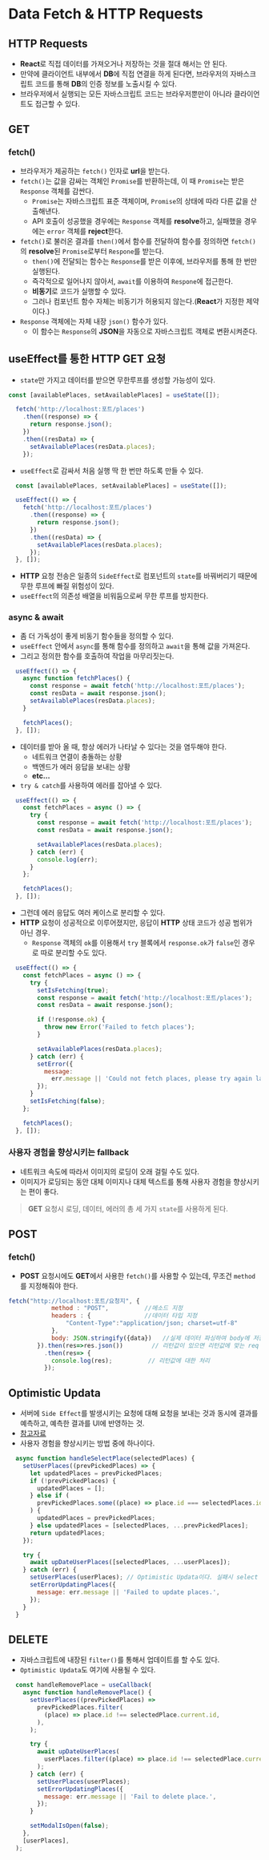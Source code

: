 # Data Fetch & HTTP Requests

## HTTP Requests

- **React**로 직접 데이터를 가져오거나 저장하는 것을 절대 해서는 안 된다.
- 만약에 클라이언트 내부에서 **DB**에 직접 연결을 하게 된다면, 브라우저의 자바스크립트 코드를 통해 **DB**의 인증 정보를 노출시킬 수 있다.
- 브라우저에서 실행되는 모든 자바스크립트 코드는 브라우저뿐만이 아니라 클라이언트도 접근할 수 있다.

## GET

### fetch()

- 브라우저가 제공하는 `fetch()` 인자로 **url**을 받는다.
- `fetch()`는 값을 감싸는 객체인 `Promise`를 반환하는데, 이 때 `Promise`는 받은 `Response` 객체를 감싼다.
  - `Promise`는 자바스크립트 표준 객체이며, `Promise`의 상태에 따라 다른 값을 산출해낸다.
  - API 호출이 성공했을 경우에는 `Response` 객체를 **resolve**하고, 실패했을 경우에는 `error` 객체를 **reject**한다.
- `fetch()`로 불러온 결과를 `then()`에서 함수를 전달하여 함수를 정의하면 `fetch()`의 **resolve**된 `Promise`로부터 `Respone`를 받는다.
  - `then()`에 전달되는 함수는 `Response`를 받은 이후에, 브라우저를 통해 한 번만 실행된다.
  - 즉각적으로 일어나지 않아서, `await`를 이용하여 `Respone`에 접근한다.
  - **비동기**로 코드가 실행할 수 있다.
  - 그러나 컴포넌트 함수 자체는 비동기가 허용되지 않는다.(**React**가 지정한 제약이다.)
- `Response` 객체에는 자체 내장 `json()` 함수가 있다.
  - 이 함수는 `Response`의 **JSON**을 자동으로 자바스크립트 객체로 변환시켜준다.
 
## useEffect를 통한 HTTP GET 요청

- `state`만 가지고 데이터를 받으면 무한루프를 생성할 가능성이 있다.

```javascript
const [availablePlaces, setAvailablePlaces] = useState([]);

  fetch('http://localhost:포트/places')
    .then((response) => {
      return response.json();
    })
    .then((resData) => {
      setAvailablePlaces(resData.places);
    });
```

- `useEffect`로 감싸서 처음 실행 딱 한 번만 하도록 만들 수 있다.

```javascript
  const [availablePlaces, setAvailablePlaces] = useState([]);

  useEffect(() => {
    fetch('http://localhost:포트/places')
      .then((response) => {
        return response.json();
      })
      .then((resData) => {
        setAvailablePlaces(resData.places);
      });
  }, []);
```

- **HTTP** 요청 전송은 일종의 `SideEffect`로 컴포넌트의 `state`를 바꿔버리기 때문에 무한 루프에 빠질 위험성이 있다.
- `useEffect`의 의존성 배열을 비워둠으로써 무한 루프를 방지한다.

### async & await

- 좀 더 가독성이 좋게 비동기 함수들을 정의할 수 있다.
- `useEffect` 안에서 `async`를 통해 함수를 정의하고 `await`을 통해 값을 가져온다.
- 그리고 정의한 함수를 호출하여 작업을 마무리짓는다.

```javascript
  useEffect(() => {
    async function fetchPlaces() {
      const response = await fetch('http://localhost:포트/places');
      const resData = await response.json();
      setAvailablePlaces(resData.places);
    }

    fetchPlaces();
  }, []);
```

- 데이터를 받아 올 때, 항상 에러가 나타날 수 있다는 것을 염두해야 한다.
  - 네트워크 연결이 충돌하는 상황
  - 백엔드가 에러 응답을 보내는 상황
  - **etc...** 
- `try & catch`를 사용하여 에러를 잡아낼 수 있다.

```javascript
  useEffect(() => {
    const fetchPlaces = async () => {
      try {
        const response = await fetch('http://localhost:포트/places');
        const resData = await response.json();

        setAvailablePlaces(resData.places);
      } catch (err) {
        console.log(err);
      }
    };

    fetchPlaces();
  }, []);
```

- 그런데 에러 응답도 여러 케이스로 분리할 수 있다.
- **HTTP** 요청이 성공적으로 이루어졌지만, 응답이 **HTTP** 상태 코드가 성공 범위가 아닌 경우.
  - `Response` 객체의 `ok`를 이용해서 `try` 블록에서 `response.ok`가 `false`인 경우로 따로 분리할 수도 있다.

```javascript
  useEffect(() => {
    const fetchPlaces = async () => {
      try {
        setIsFetching(true);
        const response = await fetch('http://localhost:포트/places');
        const resData = await response.json();

        if (!response.ok) {
          throw new Error('Failed to fetch places');
        }

        setAvailablePlaces(resData.places);
      } catch (err) {
        setError({
          message:
            err.message || 'Could not fetch places, please try again later.',
        });
      }
      setIsFetching(false);
    };

    fetchPlaces();
  }, []);
```

### 사용자 경험을 향상시키는 fallback

- 네트워크 속도에 따라서 이미지의 로딩이 오래 걸릴 수도 있다.
- 이미지가 로딩되는 동안 대체 이미지나 대체 텍스트를 통해 사용자 경험을 향상시키는 편이 좋다.

> **GET** 요청시 로딩, 데이터, 에러의 총 세 가지 `state`를 사용하게 된다.

## POST

### fetch()

- **POST** 요청시에도 **GET**에서 사용한 `fetch()`를 사용할 수 있는데, 무조건 `method`를 지정해줘야 한다.

```javascript
fetch("http://localhost:포트/요청지", {
            method : "POST",          //메소드 지정
            headers : {               //데이터 타입 지정
                "Content-Type":"application/json; charset=utf-8"
            },
            body: JSON.stringify({data})   //실제 데이터 파싱하여 body에 저장
        }).then(res=>res.json())        // 리턴값이 있으면 리턴값에 맞는 req 지정
          .then(res=> {
            console.log(res);          // 리턴값에 대한 처리
          });
```

## Optimistic Updata

- 서버에 `Side Effect`를 발생시키는 요청에 대해 요청을 보내는 것과 동시에 결과를 예측하고, 예측한 결과를 UI에 반영하는 것.
- [참고자료](https://velog.io/@jhjung3/Optimistic-Updates-%EA%B5%AC%ED%98%84%ED%95%98%EA%B8%B0-with-%EB%A6%AC%EC%95%A1%ED%8A%B8-%EC%BF%BC%EB%A6%AC)
- 사용자 경험을 향상시키는 방법 중에 하나이다.

```javascript
  async function handleSelectPlace(selectedPlaces) {
    setUserPlaces((prevPickedPlaces) => {
      let updatedPlaces = prevPickedPlaces;
      if (!prevPickedPlaces) {
        updatedPlaces = [];
      } else if (
        prevPickedPlaces.some((place) => place.id === selectedPlaces.id)
      ) {
        updatedPlaces = prevPickedPlaces;
      } else updatedPlaces = [selectedPlaces, ...prevPickedPlaces];
      return updatedPlaces;
    });

    try {
      await upDateUserPlaces([selectedPlaces, ...userPlaces]); 
    } catch (err) {
      setUserPlaces(userPlaces); // Optimistic Updata이다. 실패시 select 하기 전으로 돌아간다.
      setErrorUpdatingPlaces({
        message: err.message || 'Failed to update places.',
      });
    }
  }
```

## DELETE

- 자바스크립트에 내장된 `filter()`를 통해서 업데이트를 할 수도 있다.
- `Optimistic Updata`도 여기에 사용될 수 있다.

```javascript
  const handleRemovePlace = useCallback(
    async function handleRemovePlace() {
      setUserPlaces((prevPickedPlaces) =>
        prevPickedPlaces.filter(
          (place) => place.id !== selectedPlace.current.id,
        ),
      );

      try {
        await upDateUserPlaces(
          userPlaces.filter((place) => place.id !== selectedPlace.current.id),
        );
      } catch (err) {
        setUserPlaces(userPlaces);
        setErrorUpdatingPlaces({
          message: err.message || 'Fail to delete place.',
        });
      }

      setModalIsOpen(false);
    },
    [userPlaces],
  );
```
